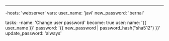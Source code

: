 ---
-hosts: 'webserver'
vars:
  user_name: 'javi'
  new_password: 'bernal'

tasks:
-name: 'Change user password'
become: true
user:
  name: '{{ user_name }}'
  password: '{{ new_password | password_hash("sha512") }}'
  update_password: 'always'
